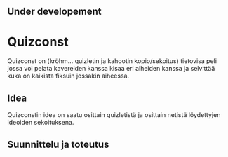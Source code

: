 ## Under developement

# Quizconst

Quizconst on (kröhm... quizletin ja kahootin kopio/sekoitus) tietovisa peli jossa voi pelata kavereiden kanssa kisaa eri aiheiden kanssa ja selvittää kuka on kaikista fiksuin jossakin aiheessa.

## Idea

Quizconstin idea on saatu osittain quizletistä ja osittain netistä löydettyjen ideoiden sekoituksena. 

## Suunnittelu ja toteutus